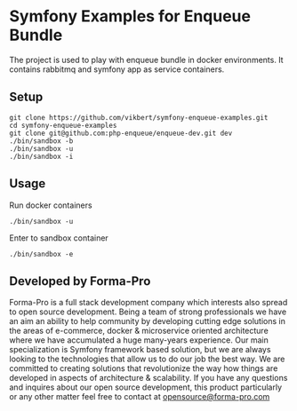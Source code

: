 # Symfony Examples for Enqueue Bundle 

The project is used to play with enqueue bundle in docker environments. It contains rabbitmq and symfony app as service
containers.
  
## Setup

```
git clone https://github.com/vikbert/symfony-enqueue-examples.git
cd symfony-enqueue-examples
git clone git@github.com:php-enqueue/enqueue-dev.git dev
./bin/sandbox -b
./bin/sandbox -u
./bin/sandbox -i
```

## Usage

Run docker containers

```
./bin/sandbox -u
```

Enter to sandbox container

```
./bin/sandbox -e
```

## Developed by Forma-Pro

Forma-Pro is a full stack development company which interests also spread to open source development. Being a team of strong professionals we have an aim an ability to help community by developing cutting edge solutions in the areas of e-commerce, docker & microservice oriented architecture where we have accumulated a huge many-years experience. Our main specialization is Symfony framework based solution, but we are always looking to the technologies that allow us to do our job the best way. We are committed to creating solutions that revolutionize the way how things are developed in aspects of architecture & scalability.
If you have any questions and inquires about our open source development, this product particularly or any other matter feel free to contact at opensource@forma-pro.com

